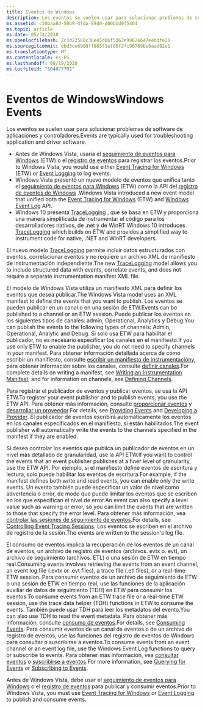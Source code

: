 ```yaml
---
title: Eventos de Windows
description: Los eventos se suelen usar para solucionar problemas de software de aplicaciones y controladores. Antes de Windows Vista, usaría el seguimiento de eventos para Windows (ETW) o el registro de eventos para registrar los eventos. Windows Vista presentó un nuevo modelo de eventos que unifica tanto el seguimiento de eventos para Windows (ETW) como la API del registro de eventos de Windows. Windows 10 presenta TraceLogging, que se basa en ETW y proporciona una manera simplificada de instrumentar el código para los desarrolladores nativos, de .NET y de WinRT.
ms.assetid: c10baa8d-50b9-4fda-89d0-d00b1d9f5404
ms.topic: article
ms.date: 05/31/2018
ms.openlocfilehash: 2c3d22580c38e45d06f5362e99626642eebdfe20
ms.sourcegitcommit: ebd3ce6908ff865f1ef66f2fc96769be0aad82e1
ms.translationtype: MT
ms.contentlocale: es-ES
ms.lasthandoff: 08/19/2020
ms.locfileid: "104077701"
---
```

# <a name="windows-events"></a><span data-ttu-id="1fbc9-103">Eventos de Windows</span><span class="sxs-lookup"><span data-stu-id="1fbc9-103">Windows Events</span></span>

<span data-ttu-id="1fbc9-104">Los eventos se suelen usar para solucionar problemas de software de aplicaciones y controladores.</span><span class="sxs-lookup"><span data-stu-id="1fbc9-104">Events are typically used for troubleshooting application and driver software.</span></span>

-   <span data-ttu-id="1fbc9-105">Antes de Windows Vista, usaría el [seguimiento de eventos para Windows](/windows/desktop/ETW/event-tracing-portal) (ETW) o el [registro de eventos](/windows/desktop/EventLog/event-logging) para registrar los eventos.</span><span class="sxs-lookup"><span data-stu-id="1fbc9-105">Prior to Windows Vista, you would use either [Event Tracing for Windows](/windows/desktop/ETW/event-tracing-portal) (ETW) or [Event Logging](/windows/desktop/EventLog/event-logging) to log events.</span></span>
-   <span data-ttu-id="1fbc9-106">Windows Vista presentó un nuevo modelo de eventos que unifica tanto el [seguimiento de eventos para Windows](/windows/desktop/ETW/event-tracing-portal) (ETW) como la API del [registro de eventos de Windows](/windows/desktop/WES/windows-event-log) .</span><span class="sxs-lookup"><span data-stu-id="1fbc9-106">Windows Vista introduced a new event model that unified both the [Event Tracing for Windows](/windows/desktop/ETW/event-tracing-portal) (ETW) and [Windows Event Log](/windows/desktop/WES/windows-event-log) API.</span></span>
-   <span data-ttu-id="1fbc9-107">Windows 10 presenta [TraceLogging](/windows/desktop/tracelogging/trace-logging-portal) , que se basa en ETW y proporciona una manera simplificada de instrumentar el código para los desarrolladores nativos, de .net y de WinRT.</span><span class="sxs-lookup"><span data-stu-id="1fbc9-107">Windows 10 introduces [TraceLogging](/windows/desktop/tracelogging/trace-logging-portal) which builds on ETW and provides a simplified way to instrument code for native, .NET and WinRT developers.</span></span>

<span data-ttu-id="1fbc9-108">El nuevo modelo [TraceLogging](/windows/desktop/tracelogging/trace-logging-portal) permite incluir datos estructurados con eventos, correlacionar eventos y no requiere un archivo XML de manifiesto de instrumentación independiente.</span><span class="sxs-lookup"><span data-stu-id="1fbc9-108">The new [TraceLogging](/windows/desktop/tracelogging/trace-logging-portal) model allows you to include structured data with events, correlate events, and does not require a separate instrumentation manifest XML file.</span></span>

<span data-ttu-id="1fbc9-109">El modelo de Windows Vista utiliza un manifiesto XML para definir los eventos que desea publicar.</span><span class="sxs-lookup"><span data-stu-id="1fbc9-109">The Windows Vista model uses an XML manifest to define the events that you want to publish.</span></span> <span data-ttu-id="1fbc9-110">Los eventos se pueden publicar en un canal o en una sesión de ETW.</span><span class="sxs-lookup"><span data-stu-id="1fbc9-110">Events can be published to a channel or an ETW session.</span></span> <span data-ttu-id="1fbc9-111">Puede publicar los eventos en los siguientes tipos de canales: admin, Operational, Analytics y Debug.</span><span class="sxs-lookup"><span data-stu-id="1fbc9-111">You can publish the events to the following types of channels: Admin, Operational, Analytic and Debug.</span></span> <span data-ttu-id="1fbc9-112">Si solo usa ETW para habilitar el publicador, no es necesario especificar los canales en el manifiesto.</span><span class="sxs-lookup"><span data-stu-id="1fbc9-112">If you use only ETW to enable the publisher, you do not need to specify channels in your manifest.</span></span> <span data-ttu-id="1fbc9-113">Para obtener información detallada acerca de cómo escribir un manifiesto, consulte [escribir un manifiesto de instrumentación](/windows/desktop/WES/writing-an-instrumentation-manifest)y, para obtener información sobre los canales, consulte [definir canales](/windows/desktop/WES/defining-channels).</span><span class="sxs-lookup"><span data-stu-id="1fbc9-113">For complete details on writing a manifest, see [Writing an Instrumentation Manifest](/windows/desktop/WES/writing-an-instrumentation-manifest), and for information on channels, see [Defining Channels](/windows/desktop/WES/defining-channels).</span></span>

<span data-ttu-id="1fbc9-114">Para registrar el publicador de eventos y publicar eventos, se usa la API ETW.</span><span class="sxs-lookup"><span data-stu-id="1fbc9-114">To register your event publisher and to publish events, you use the ETW API.</span></span> <span data-ttu-id="1fbc9-115">Para obtener más información, consulte [proporcionar eventos](/windows/desktop/ETW/providing-events) y [desarrollar un proveedor](/windows/desktop/WES/developing-a-provider).</span><span class="sxs-lookup"><span data-stu-id="1fbc9-115">For details, see [Providing Events](/windows/desktop/ETW/providing-events) and [Developing a Provider](/windows/desktop/WES/developing-a-provider).</span></span> <span data-ttu-id="1fbc9-116">El publicador de eventos escribirá automáticamente los eventos en los canales especificados en el manifiesto, si están habilitados.</span><span class="sxs-lookup"><span data-stu-id="1fbc9-116">The event publisher will automatically write the events to the channels specified in the manifest if they are enabled.</span></span>

<span data-ttu-id="1fbc9-117">Si desea controlar los eventos que publica un publicador de eventos en un nivel más detallado de granularidad, use la API ETW.</span><span class="sxs-lookup"><span data-stu-id="1fbc9-117">If you want to control the events that an event publisher publishes at a finer level of granularity, use the ETW API.</span></span> <span data-ttu-id="1fbc9-118">Por ejemplo, si el manifiesto define eventos de escritura y lectura, solo puede habilitar los eventos de escritura.</span><span class="sxs-lookup"><span data-stu-id="1fbc9-118">For example, if the manifest defines both write and read events, you can enable only the write events.</span></span> <span data-ttu-id="1fbc9-119">Un evento también puede especificar un valor de nivel como advertencia o error, de modo que puede limitar los eventos que se escriben en los que especifican el nivel de error.</span><span class="sxs-lookup"><span data-stu-id="1fbc9-119">An event can also specify a level value such as warning or error, so you can limit the events that are written to those that specify the error level.</span></span> <span data-ttu-id="1fbc9-120">Para obtener más información, vea [controlar las sesiones de seguimiento de eventos](/windows/desktop/ETW/controlling-event-tracing-sessions).</span><span class="sxs-lookup"><span data-stu-id="1fbc9-120">For details, see [Controlling Event Tracing Sessions](/windows/desktop/ETW/controlling-event-tracing-sessions).</span></span> <span data-ttu-id="1fbc9-121">Los eventos se escriben en el archivo de registro de la sesión.</span><span class="sxs-lookup"><span data-stu-id="1fbc9-121">The events are written to the session's log file.</span></span>

<span data-ttu-id="1fbc9-122">El consumo de eventos implica la recuperación de los eventos de un canal de eventos, un archivo de registro de eventos (archivos. evtx o. evt), un archivo de seguimiento (archivos. ETL) o una sesión de ETW en tiempo real.</span><span class="sxs-lookup"><span data-stu-id="1fbc9-122">Consuming events involves retrieving the events from an event channel, an event log file (.evtx or .evt files), a trace file (.etl files), or a real-time ETW session.</span></span> <span data-ttu-id="1fbc9-123">Para consumir eventos de un archivo de seguimiento de ETW o una sesión de ETW en tiempo real, use las funciones de la aplicación auxiliar de datos de seguimiento (TDH) en ETW para consumir los eventos.</span><span class="sxs-lookup"><span data-stu-id="1fbc9-123">To consume events from an ETW trace file or a real-time ETW session, use the trace data helper (TDH) functions in ETW to consume the events.</span></span> <span data-ttu-id="1fbc9-124">También puede usar TDH para leer los metadatos del evento.</span><span class="sxs-lookup"><span data-stu-id="1fbc9-124">You can also use TDH to read the event metadata.</span></span> <span data-ttu-id="1fbc9-125">Para obtener más información, consulte [consumo de eventos](/windows/desktop/ETW/consuming-events).</span><span class="sxs-lookup"><span data-stu-id="1fbc9-125">For details, see [Consuming Events](/windows/desktop/ETW/consuming-events).</span></span> <span data-ttu-id="1fbc9-126">Para consumir eventos de un canal de eventos o de un archivo de registro de eventos, use las funciones del registro de eventos de Windows para consultar o suscribirse a eventos.</span><span class="sxs-lookup"><span data-stu-id="1fbc9-126">To consume events from an event channel or an event log file, use the Windows Event Log functions to query or subscribe to events.</span></span> <span data-ttu-id="1fbc9-127">Para obtener más información, vea [consultar eventos](/windows/desktop/WES/querying-for-events) o [suscribirse a eventos](/windows/desktop/WES/subscribing-to-events).</span><span class="sxs-lookup"><span data-stu-id="1fbc9-127">For more information, see [Querying for Events](/windows/desktop/WES/querying-for-events) or [Subscribing to Events](/windows/desktop/WES/subscribing-to-events).</span></span>

<span data-ttu-id="1fbc9-128">Antes de Windows Vista, debe usar el [seguimiento de eventos para Windows](/windows/desktop/ETW/event-tracing-portal) o el [registro de eventos](/windows/desktop/EventLog/event-logging) para publicar y consumir eventos.</span><span class="sxs-lookup"><span data-stu-id="1fbc9-128">Prior to Windows Vista, you must use [Event Tracing for Windows](/windows/desktop/ETW/event-tracing-portal) or [Event Logging](/windows/desktop/EventLog/event-logging) to publish and consume events.</span></span>

 

 